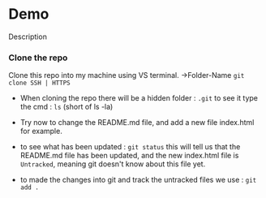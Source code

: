# Demo

Description

### Clone the repo
Clone this repo into my machine using VS terminal.
->Folder-Name `git clone SSH | HTTPS`

+ When cloning the repo there will be a hidden folder : `.git` 
to see it type the cmd : `ls` (short of ls -la)

+ Try now to change the README.md file, and add a new file index.html for example.
+ to see what has been updated : `git status`
this will tell us that the README.md file has been updated, and the new index.html file is `Untracked`, meaning git doesn't know about this file yet.
+ to made the changes into git and track the untracked files we use : `git add .`
